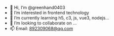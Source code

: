 - 👋 Hi, I’m @greenhand0403
- 👀 I’m interested in frontend technology
- 🌱 I’m currently learning h5, c3, js, vue3, nodejs...
- 💞️ I’m looking to collaborate on ...
- 📫 Email: 892309068@qq.com

<!---
greenhand0403/greenhand0403 is a ✨ special ✨ repository because its `README.md` (this file) appears on your GitHub profile.
You can click the Preview link to take a look at your changes.
--->
